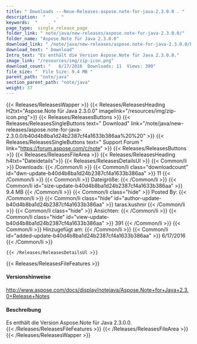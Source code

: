 ```yaml
---
title: " Downloads ---Neue-Releases-aspose.note-for-java-2.3.0.0 . "
description:  "    . " 
keywords:  "    . " 
page_type:  single_release_page
folder_link: " note/java/new-releases/aspose.note-for-java-2.3.0.0/"
folder_name: "Aspose.Note für Java 2.3.0.0"
download_link: " /note/java/new-releases/aspose.note-for-java-2.3.0.0/b40d4b8ba1d24b2387cf4a1633b386aa"
download_text: " Download"
Intro_text: "Es enthält die Version Aspose.Note für Java 2.3.0.0."
image_link: "/resources/img/zip-icon.png"
download_count: "   6/17/2016  Downloads: 11  Views: 390"
file_size: "  File Size: 9.4 MB "
parent_path: "note/java"
section_parent_path: "note/java"
weight: 37
---
```


{{< Releases/ReleasesWapper >}}
  {{< Releases/ReleasesHeading H2txt="Aspose.Note für Java 2.3.0.0" imagelink="/resources/img/zip-icon.png">}}
  {{< Releases/ReleasesButtons >}}
    {{< Releases/ReleasesSingleButtons text=" Download" link="/note/java/new-releases/aspose.note-for-java-2.3.0.0/b40d4b8ba1d24b2387cf4a1633b386aa%20%20" >}}
    {{< Releases/ReleasesSingleButtons text=" Support Forum " link="https://forum.aspose.com/c/note" >}}
  {{< Releases/ReleasesButtons >}}
  {{< Releases/ReleasesFileArea >}}
    {{< Releases/ReleasesHeading h4txt="Dateidetails">}}
    {{< Releases/ReleasesDetailsUl >}}
            {{< Common/li >}} Downloads: {{< /Common/li >}}
      {{< Common/li class="downloadcount" id="dwn-update-b40d4b8ba1d24b2387cf4a1633b386aa" >}} 11 {{< /Common/li >}}
      {{< Common/li >}} Dateigröße: {{< /Common/li >}}
      {{< Common/li id="size-update-b40d4b8ba1d24b2387cf4a1633b386aa" >}} 9.4 MB {{< /Common/li >}} 
      {{< Common/li  class="hide" >}} Posted By: {{< /Common/li >}} 
      {{< Common/li class="hide" id="author-update-b40d4b8ba1d24b2387cf4a1633b386aa" >}} taras.kushnir {{< /Common/li >}}
      {{< Common/li class="hide" >}} Ansichten: {{< /Common/li >}}
      {{< Common/li class="hide" id="view-update-b40d4b8ba1d24b2387cf4a1633b386aa" >}} 391 {{< /Common/li >}}
      {{< Common/li >}} Hinzugefügt am: {{< /Common/li >}}
      {{< Common/li id="added-update-b40d4b8ba1d24b2387cf4a1633b386aa" >}} 6/17/2016 {{< /Common/li >}} 

    {{< /Releases/ReleasesDetailsUl >}}

  {{< Releases/ReleasesFileFeatures >}}
      <h4>Versionshinweise</h4><div> <a href="http://www.aspose.com/docs/display/notejava/Aspose.Note+for+Java+2.3.0+Release+Notes">http://www.aspose.com/docs/display/notejava/Aspose.Note+for+Java+2.3.0+Release+Notes</a></div><h4> Beschreibung</h4><div class="HTMLDescription"> Es enthält die Version Aspose.Note für Java 2.3.0.0.</div>
  {{< /Releases/ReleasesFileFeatures >}}
 {{< /Releases/ReleasesFileArea >}}
{{< /Releases/ReleasesWapper >}}



